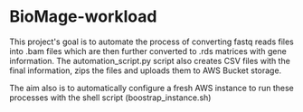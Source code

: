 # BioMage-workload

This project's goal is to automate the process of converting fastq reads files into .bam files which are then further converted to .rds matrices with gene information. The automation_script.py script also creates CSV files with the final information, zips the files and uploads them to AWS Bucket storage.

The aim also is to automatically configure a fresh AWS instance to run these processes with the shell script (boostrap_instance.sh)
